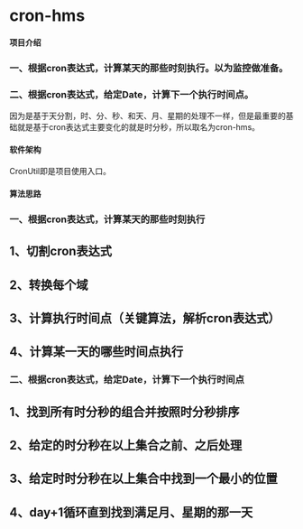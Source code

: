 # cron-hms

#### 项目介绍
###  一、根据cron表达式，计算某天的那些时刻执行。以为监控做准备。
###  二、根据cron表达式，给定Date，计算下一个执行时间点。
因为是基于天分割，时、分、秒、和天、月、星期的处理不一样，但是最重要的基础就是基于cron表达式主要变化的就是时分秒，所以取名为cron-hms。

#### 软件架构
CronUtil即是项目使用入口。

#### 算法思路

###  一、根据cron表达式，计算某天的那些时刻执行
##      1、切割cron表达式
##      2、转换每个域
##      3、计算执行时间点（关键算法，解析cron表达式）
##      4、计算某一天的哪些时间点执行

### 二、根据cron表达式，给定Date，计算下一个执行时间点
##      1、找到所有时分秒的组合并按照时分秒排序
##      2、给定的时分秒在以上集合之前、之后处理
##      3、给定时时分秒在以上集合中找到一个最小的位置
##      4、day+1循环直到找到满足月、星期的那一天
